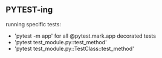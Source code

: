 ## PYTEST-ing
running specific tests:
- 'pytest -m app' for all @pytest.mark.app decorated tests
- 'pytest test_module.py::test_method'
- 'pytest test_module.py::TestClass::test_method'